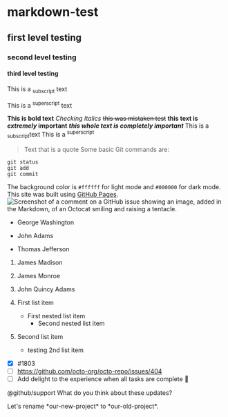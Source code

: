 # markdown-test
## first level testing
### second level testing
#### third level testing

This is a <sub>subscript</sub> text

This is a <sup>superscript</sup> text

**This is bold text**
_Checking Italics_
~~this was mistaken test~~
**this text is _extremely_ important**
***this whole text is completely important***
This is a <sub>subscript</sub>text
This is a <sup> superscript </sup> 
> Text that is a quote
Some basic Git commands are:
```
git status
git add
git commit
```
The background color is `#ffffff` for light mode and `#000000` for dark mode.
This site was built using [GitHub Pages](https://pages.github.com/).
![Screenshot of a comment on a GitHub issue showing an image, added in the Markdown, of an Octocat smiling and raising a tentacle.](https://myoctocat.com/assets/images/base-octocat.svg)

- George Washington
* John Adams
+ Thomas Jefferson

1. James Madison
2. James Monroe
3. John Quincy Adams

1. First list item
   - First nested list item
     - Second nested list item
    
2. Second list item
   - testing 2nd list item
  
- [x] #1803
- [ ] https://github.com/octo-org/octo-repo/issues/404
- [ ] Add delight to the experience when all tasks are complete :tada:

@github/support What do you think about these updates?
<!-- This content will not appear in the rendered Markdown -->
Let's rename \*our-new-project\* to \*our-old-project\*.


